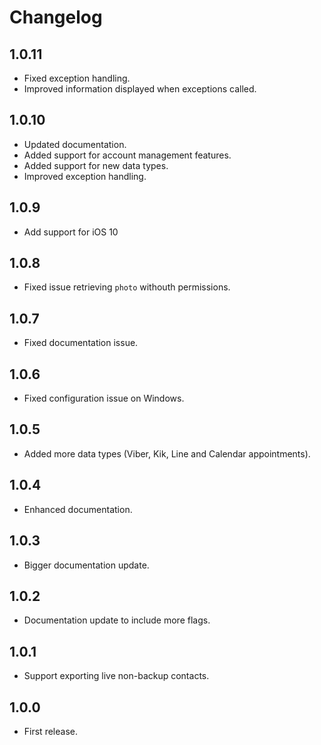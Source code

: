 # Changelog

## 1.0.11
* Fixed exception handling.
* Improved information displayed when exceptions called.

## 1.0.10

* Updated documentation.
* Added support for account management features.
* Added support for new data types.
* Improved exception handling.

## 1.0.9
* Add support for iOS 10

## 1.0.8
* Fixed issue retrieving `photo` withouth permissions.

## 1.0.7
* Fixed documentation issue.

## 1.0.6
* Fixed configuration issue on Windows.

## 1.0.5
* Added more data types (Viber, Kik, Line and Calendar appointments).

## 1.0.4
* Enhanced documentation.

## 1.0.3
* Bigger documentation update.

## 1.0.2
* Documentation update to include more flags.

## 1.0.1
* Support exporting live non-backup contacts.

## 1.0.0
* First release.
